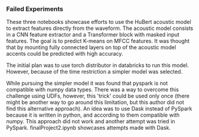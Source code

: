 ### Failed Experiments

These three notebooks showcase efforts to use the HuBert acoustic model to extract features directly from the waveform. 
The acoustic model consists in a CNN feature extractor and a Transformer block with masked input features. The goal is to
predict K-means on MFCC features. It was thought that by mounting fully connected layers on top of the acoustic model
accents could be predicted with high accuracy.

The initial plan was to use torch distributor in databricks to run this model. However, because of the time restriction
a simpler model was selected.

While pursuing the simpler model it was found that pyspark is not compatible with numpy data types. There was a way to overcome this challenge
using UDFs, however, this 'trick' could be used only once (there might be another way to go around this limitation, but this author did not
find this alternative approach). An idea was to use Dask instead of PySpark because it is written in python, and according to them compatible
with numpy. This approach did not work and another attempt was tried in PySpark. finalProject2.ipynb showcases attempts made with Dask.
